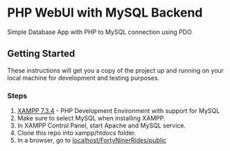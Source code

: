 # PHP WebUI with MySQL Backend

Simple Database App with PHP to MySQL connection using PDO

## Getting Started

These instructions will get you a copy of the project up and running on your local machine for development and testing purposes.

### Steps

1. [XAMPP 7.3.4](https://www.apachefriends.org/index.html) - PHP Development Environment with support for MySQL
2. Make sure to select MySQL when installing XAMPP.
3. In XAMPP Control Panel, start Apache and MySQL service.
4. Clone this repo into xampp/htdocs folder.
5. In a browser, go to [localhost/FortyNinerRides/public](http://localhost/FortyNinerRides/public/)
